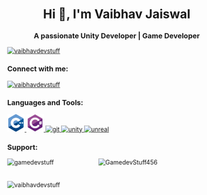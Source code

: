 <h1 align="center">Hi 👋, I'm Vaibhav Jaiswal</h1>
<h3 align="center">A passionate Unity Developer | Game Developer</h3>

<p align="left"> <a href="https://github.com/ryo-ma/github-profile-trophy"><img src="https://github-profile-trophy.vercel.app/?username=vaibhavdevstuff" alt="vaibhavdevstuff" /></a> </p>

<h3 align="left">Connect with me:</h3>
<p align="left">
<a href="https://linkedin.com/in/vaibhavdevstuff" target="blank"><img align="center" src="https://raw.githubusercontent.com/rahuldkjain/github-profile-readme-generator/master/src/images/icons/Social/linked-in-alt.svg" alt="vaibhavdevstuff" height="30" width="40" /></a>
</p>

<h3 align="left">Languages and Tools:</h3>
<p align="left"> <a href="https://www.w3schools.com/cpp/" target="_blank" rel="noreferrer"> <img src="https://raw.githubusercontent.com/devicons/devicon/master/icons/cplusplus/cplusplus-original.svg" alt="cplusplus" width="40" height="40"/> </a> <a href="https://www.w3schools.com/cs/" target="_blank" rel="noreferrer"> <img src="https://raw.githubusercontent.com/devicons/devicon/master/icons/csharp/csharp-original.svg" alt="csharp" width="40" height="40"/> </a> <a href="https://git-scm.com/" target="_blank" rel="noreferrer"> <img src="https://www.vectorlogo.zone/logos/git-scm/git-scm-icon.svg" alt="git" width="40" height="40"/> </a> <a href="https://unity.com/" target="_blank" rel="noreferrer"> <img src="https://www.vectorlogo.zone/logos/unity3d/unity3d-icon.svg" alt="unity" width="40" height="40"/> </a> <a href="https://unrealengine.com/" target="_blank" rel="noreferrer"> <img src="https://raw.githubusercontent.com/kenangundogan/fontisto/036b7eca71aab1bef8e6a0518f7329f13ed62f6b/icons/svg/brand/unreal-engine.svg" alt="unreal" width="40" height="40"/> </a> </p>

<h3 align="left">Support:</h3>
<p><a href="https://www.buymeacoffee.com/gamedevstuff"> <img align="left" src="https://cdn.buymeacoffee.com/buttons/v2/default-yellow.png" height="50" width="210" alt="gamedevstuff" /></a><a href="https://ko-fi.com/GamedevStuff456"> <img align="left" src="https://cdn.ko-fi.com/cdn/kofi3.png?v=3" height="50" width="210" alt="GamedevStuff456" /></a></p><br><br>

<p><img align="center" src="https://github-readme-stats.vercel.app/api/top-langs?username=vaibhavdevstuff&show_icons=true&locale=en&layout=compact" alt="vaibhavdevstuff" /></p>
